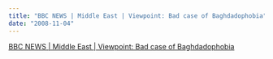 ```yaml
---
title: "BBC NEWS | Middle East | Viewpoint: Bad case of Baghdadophobia"
date: "2008-11-04"
---
```


[BBC NEWS | Middle East | Viewpoint: Bad case of Baghdadophobia](https://news.bbc.co.uk/2/hi/middle_east/7706872.stm)
